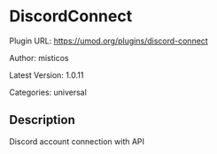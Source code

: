 # DiscordConnect

Plugin URL: https://umod.org/plugins/discord-connect

Author: misticos

Latest Version: 1.0.11

Categories: universal

## Description

Discord account connection with API
